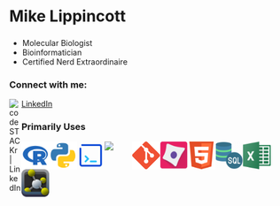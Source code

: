 # Mike Lippincott
###  
- Molecular Biologist
- Bioinformatician
- Certified Nerd Extraordinaire

### Connect with me:

<img align="left" alt="codeSTACKr | LinkedIn" width="22px" src="https://cdn.jsdelivr.net/npm/simple-icons@v3/icons/linkedin.svg"/> [LinkedIn](https://www.linkedin.com/in/mlippincott/)


### Primarily Uses
<img align="left" width="50px" src="Images/R.png" />
<img align="left" width="50px" src="Images/python.svg" />
<img align="left" width="50px" src="Images/Bash.png" />
<img align="left" width="50px" src="https://upload.wikimedia.org/wikipedia/commons/thumb/5/55/FIJI_%28software%29_Logo.svg/1200px-FIJI_%28software%29_Logo.svg.png" />
<img align="left" width="50px" src="Images/Git-Icon-1788C.png" />          
<img align="left" width="50px" src="Images/710590.png" />
<img align="left" width="50px" src="Images/HTML.png" />
<img align="left" width="50px" src="Images/SQL.png" />
<img align="left" width="50px" src="Images/Excel.png" />
<img align="left" width="50px" src="Images/1200px-PyMOL_logo.svg.png" />
